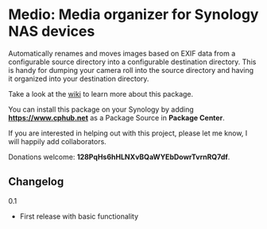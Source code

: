 Medio: Media organizer for Synology NAS devices
===============================================

Automatically renames and moves images based on EXIF data from a configurable
source directory into a configurable destination directory.  This is handy for 
dumping your camera roll into the source directory and having it organized into
your destination directory.

Take a look at the [wiki](https://bitbucket.org/polandj/medio/wiki/Home) to learn more about this package.

You can install this package on your Synology by adding **https://www.cphub.net** as a Package Source in **Package Center**.

If you are interested in helping out with this project, please let me know, I will happily add collaborators.

Donations welcome: **128PqHs6hHLNXvBQaWYEbDowrTvrnRQ7df**.

Changelog
---------

0.1
 
 - First release with basic functionality
 
